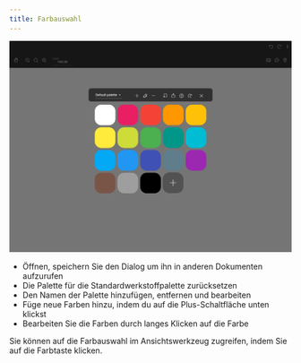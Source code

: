 ```yaml
---
title: Farbauswahl
---
```


![Color picker](color_picker.png)

- Öffnen, speichern Sie den Dialog um ihn in anderen Dokumenten aufzurufen
- Die Palette für die Standardwerkstoffpalette zurücksetzen
- Den Namen der Palette hinzufügen, entfernen und bearbeiten
- Füge neue Farben hinzu, indem du auf die Plus-Schaltfläche unten klickst
- Bearbeiten Sie die Farben durch langes Klicken auf die Farbe

Sie können auf die Farbauswahl im Ansichtswerkzeug zugreifen, indem Sie auf die Farbtaste klicken.
